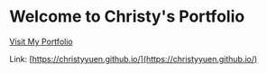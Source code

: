 # Welcome to Christy's Portfolio

<a href="https://christyyuen.github.io/" target="_blank" rel="noopener noreferrer">Visit My Portfolio</a>

Link: [https://christyyuen.github.io/](https://christyyuen.github.io/)
